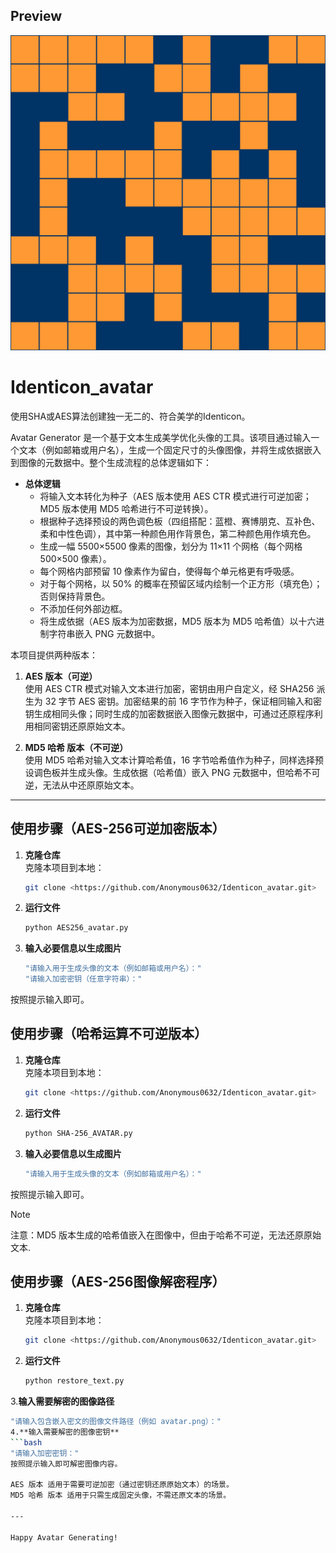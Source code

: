 ## Preview

![preview](./hash_avatar_square.png)

# Identicon_avatar
使用SHA或AES算法创建独一无二的、符合美学的Identicon。

Avatar Generator 是一个基于文本生成美学优化头像的工具。该项目通过输入一个文本（例如邮箱或用户名），生成一个固定尺寸的头像图像，并将生成依据嵌入到图像的元数据中。整个生成流程的总体逻辑如下：

- **总体逻辑**  
  - 将输入文本转化为种子（AES 版本使用 AES CTR 模式进行可逆加密；MD5 版本使用 MD5 哈希进行不可逆转换）。
  - 根据种子选择预设的两色调色板（四组搭配：蓝橙、赛博朋克、互补色、柔和中性色调），其中第一种颜色用作背景色，第二种颜色用作填充色。
  - 生成一幅 5500×5500 像素的图像，划分为 11×11 个网格（每个网格 500×500 像素）。
  - 每个网格内部预留 10 像素作为留白，使得每个单元格更有呼吸感。
  - 对于每个网格，以 50% 的概率在预留区域内绘制一个正方形（填充色）；否则保持背景色。
  - 不添加任何外部边框。
  - 将生成依据（AES 版本为加密数据，MD5 版本为 MD5 哈希值）以十六进制字符串嵌入 PNG 元数据中。

本项目提供两种版本：

1. **AES 版本（可逆）**  
   使用 AES CTR 模式对输入文本进行加密，密钥由用户自定义，经 SHA256 派生为 32 字节 AES 密钥。加密结果的前 16 字节作为种子，保证相同输入和密钥生成相同头像；同时生成的加密数据嵌入图像元数据中，可通过还原程序利用相同密钥还原原始文本。

2. **MD5 哈希 版本（不可逆）**  
   使用 MD5 哈希对输入文本计算哈希值，16 字节哈希值作为种子，同样选择预设调色板并生成头像。生成依据（哈希值）嵌入 PNG 元数据中，但哈希不可逆，无法从中还原原始文本。

---

## 使用步骤（AES-256可逆加密版本）

1. **克隆仓库**  
   克隆本项目到本地：
   ```bash
   git clone <https://github.com/Anonymous0632/Identicon_avatar.git>
2. **运行文件**
   ```bash
   python AES256_avatar.py
3. **输入必要信息以生成图片**
   ```bash
   "请输入用于生成头像的文本（例如邮箱或用户名）："
   "请输入加密密钥（任意字符串）："
按照提示输入即可。

## 使用步骤（哈希运算不可逆版本）

1. **克隆仓库**  
   克隆本项目到本地：
   ```bash
   git clone <https://github.com/Anonymous0632/Identicon_avatar.git>
2. **运行文件**
   ```bash
   python SHA-256_AVATAR.py
3. **输入必要信息以生成图片**
   ```bash
   "请输入用于生成头像的文本（例如邮箱或用户名）："
按照提示输入即可。
> [!NOTE]
> 注意：MD5 版本生成的哈希值嵌入在图像中，但由于哈希不可逆，无法还原原始文本.

## 使用步骤（AES-256图像解密程序）

1. **克隆仓库**  
   克隆本项目到本地：
   ```bash
   git clone <https://github.com/Anonymous0632/Identicon_avatar.git>
2. **运行文件**
   ```bash
   python restore_text.py
3.**输入需要解密的图像路径**
   ```bash
   "请输入包含嵌入密文的图像文件路径（例如 avatar.png）："
4.**输入需要解密的图像密钥**
   ```bash
   "请输入加密密钥："
按照提示输入即可解密图像内容。

AES 版本 适用于需要可逆加密（通过密钥还原原始文本）的场景。
MD5 哈希 版本 适用于只需生成固定头像，不需还原文本的场景。

---

Happy Avatar Generating!